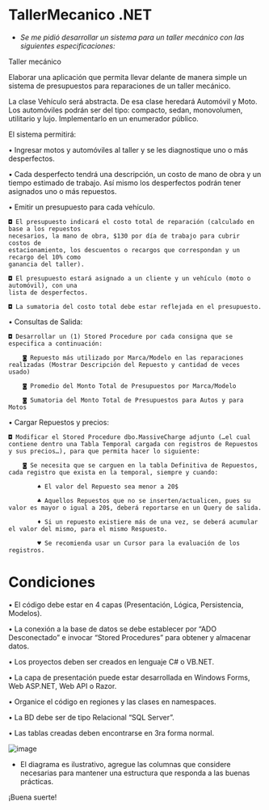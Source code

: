 # TallerMecanico .NET

* _Se me pidió desarrollar un sistema para un taller mecánico con las siguientes especificaciones:_

Taller mecánico

Elaborar una aplicación que permita llevar delante de manera simple un sistema de presupuestos para 
reparaciones de un taller mecánico.

La clase Vehículo será abstracta. De esa clase heredará Automóvil y Moto. Los automóviles podrán ser del tipo: compacto, sedan, monovolumen, utilitario y lujo. Implementarlo en un enumerador público. 

El sistema permitirá: 

  • Ingresar motos y automóviles al taller y se les diagnostique uno o más desperfectos.
  
  • Cada desperfecto tendrá una descripción, un costo de mano de obra y un tiempo estimado de 
  trabajo. Así mismo los desperfectos podrán tener asignados uno o más repuestos. 
  
  • Emitir un presupuesto para cada vehículo. 
  
    ◘ El presupuesto indicará el costo total de reparación (calculado en base a los repuestos 
    necesarios, la mano de obra, $130 por día de trabajo para cubrir costos de 
    estacionamiento, los descuentos o recargos que correspondan y un recargo del 10% como 
    ganancia del taller). 
    
    ◘ El presupuesto estará asignado a un cliente y un vehículo (moto o automóvil), con una 
    lista de desperfectos. 
    
    ◘ La sumatoria del costo total debe estar reflejada en el presupuesto. 
 
  • Consultas de Salida:
 
    ◘ Desarrollar un (1) Stored Procedure por cada consigna que se especifica a continuación: 
    
        ◙ Repuesto más utilizado por Marca/Modelo en las reparaciones realizadas (Mostrar Descripción del Repuesto y cantidad de veces usado) 
        
        ◙ Promedio del Monto Total de Presupuestos por Marca/Modelo 
        
        ◙ Sumatoria del Monto Total de Presupuestos para Autos y para Motos 
        
  • Cargar Repuestos y precios:
  
    ◘ Modificar el Stored Procedure dbo.MassiveCharge adjunto (…el cual contiene dentro una Tabla Temporal cargada con registros de Repuestos y sus precios…), para que permita hacer lo siguiente:
    
        ◙ Se necesita que se carguen en la tabla Definitiva de Repuestos, cada registro que exista en la temporal, siempre y cuando: 
        
            ♠ El valor del Repuesto sea menor a 20$ 
            
            ♣ Aquellos Repuestos que no se inserten/actualicen, pues su valor es mayor o igual a 20$, deberá reportarse en un Query de salida. 
            
            ♦ Si un repuesto existiere más de una vez, se deberá acumular el valor del mismo, para el mismo Respuesto. 
            
            ♥ Se recomienda usar un Cursor para la evaluación de los registros. 
 
# Condiciones 

  • El código debe estar en 4 capas (Presentación, Lógica, Persistencia, Modelos). 
  
  • La conexión a la base de datos se debe establecer por “ADO Desconectado” e invocar “Stored Procedures” para obtener y almacenar datos. 
  
  • Los proyectos deben ser creados en lenguaje C# o VB.NET. 
  
  • La capa de presentación puede estar desarrollada en Windows Forms, Web ASP.NET, Web API o Razor. 
  
  • Organice el código en regiones y las clases en namespaces. 
  
  • La BD debe ser de tipo Relacional “SQL Server”. 
  
  • Las tablas creadas deben encontrarse en 3ra forma normal.
  
  ![image](https://github.com/KarouB/TallerMecanico/assets/121650130/e0fba32a-de82-4015-985b-536ddcd65bc5)

  
  
* El diagrama es ilustrativo, agregue las columnas que considere necesarias para mantener una estructura que responda a las 
buenas prácticas. 

¡Buena suerte!
